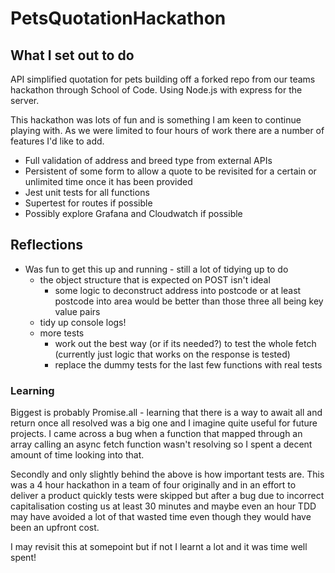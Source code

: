# PetsQuotationHackathon

## What I set out to do
API simplified quotation for pets building off a forked repo from our teams hackathon through School of Code. Using Node.js with express for the server.

This hackathon was lots of fun and is something I am keen to continue playing with. As we were limited to four hours of work there are a number of features I'd like to 
add.

- Full validation of address and breed type from external APIs
- Persistent of some form to allow a quote to be revisited for a certain or unlimited time once it has been provided
- Jest unit tests for all functions
- Supertest for routes if possible
- Possibly explore Grafana and Cloudwatch if possible

## Reflections

- Was fun to get this up and running - still a lot of tidying up to do
  - the object structure that is expected on POST isn't ideal
    - some logic to deconstruct address into postcode or at least postcode into area would be better than those three all being key value pairs
  - tidy up console logs!
  - more tests
    - work out the best way (or if its needed?) to test the whole fetch (currently just logic that works on the response is tested)
    - replace the dummy tests for the last few functions with real tests
    
### Learning 

Biggest is probably Promise.all - learning that there is a way to await all and return once all resolved was a big one and I imagine quite useful for future projects. I came across a bug when a function that mapped through an array calling an async fetch function wasn't resolving so I spent a decent amount of time looking into that.

Secondly and only slightly behind the above is how important tests are.
This was a 4 hour hackathon in a team of four originally and in an effort to deliver a product quickly tests were skipped but after a bug due to incorrect capitalisation costing us at least 30 minutes and maybe even an hour TDD may have avoided a lot of that wasted time even though they would have been an upfront cost.

I may revisit this at somepoint but if not I learnt a lot and it was time well spent!
